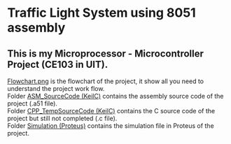 # Traffic Light System using 8051 assembly
## This is my Microprocessor - Microcontroller Project (CE103 in UIT).
[Flowchart.png](/Flowchart.png) is the flowchart of the project, it show all you need to understand the project work flow. \
Folder [ASM_SourceCode (KeilC)](/ASM_SourceCode) contains the assembly source code of the project (.a51 file). \
Folder [CPP_TempSourceCode (KeilC)](/CPP_SourceCode) contains the C source code of the project but still not completed (.c file). \
Folder [Simulation (Proteus)](/Simulation) contains the simulation file in Proteus of the project.
